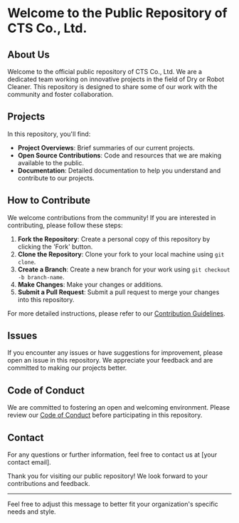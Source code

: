 # Welcome to the Public Repository of CTS Co., Ltd.

## About Us
Welcome to the official public repository of CTS Co., Ltd. We are a dedicated team working on innovative projects in the field of Dry or Robot Cleaner. This repository is designed to share some of our work with the community and foster collaboration.

## Projects
In this repository, you'll find:
- **Project Overviews**: Brief summaries of our current projects.
- **Open Source Contributions**: Code and resources that we are making available to the public.
- **Documentation**: Detailed documentation to help you understand and contribute to our projects.

## How to Contribute
We welcome contributions from the community! If you are interested in contributing, please follow these steps:
1. **Fork the Repository**: Create a personal copy of this repository by clicking the 'Fork' button.
2. **Clone the Repository**: Clone your fork to your local machine using `git clone`.
3. **Create a Branch**: Create a new branch for your work using `git checkout -b branch-name`.
4. **Make Changes**: Make your changes or additions.
5. **Submit a Pull Request**: Submit a pull request to merge your changes into this repository.

For more detailed instructions, please refer to our [Contribution Guidelines](link).

## Issues
If you encounter any issues or have suggestions for improvement, please open an issue in this repository. We appreciate your feedback and are committed to making our projects better.

## Code of Conduct
We are committed to fostering an open and welcoming environment. Please review our [Code of Conduct](link) before participating in this repository.

## Contact
For any questions or further information, feel free to contact us at [your contact email].

Thank you for visiting our public repository! We look forward to your contributions and feedback.

---

Feel free to adjust this message to better fit your organization's specific needs and style.

